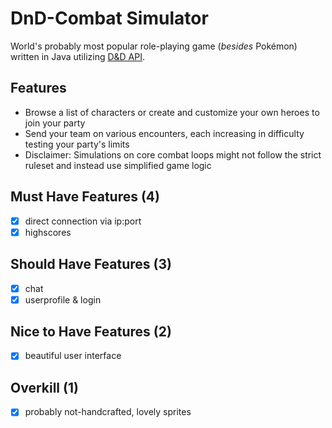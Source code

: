 # DnD-Combat Simulator

World's probably most popular role-playing game (_besides_ Pokémon) written in Java utilizing [D&D API](https://www.dnd5eapi.co/).

## Features
* Browse a list of characters or create and customize your own heroes to join your party
* Send your team on various encounters, each increasing in difficulty testing your party's limits
* Disclaimer: Simulations on core combat loops might not follow the strict ruleset and instead use simplified game logic

## Must Have Features (4)

- [x] direct connection via ip:port
- [x] highscores

## Should Have Features (3)

- [x] chat
- [x] userprofile & login

## Nice to Have Features (2)

- [x] beautiful user interface

## Overkill (1)

- [x] probably not-handcrafted, lovely sprites
